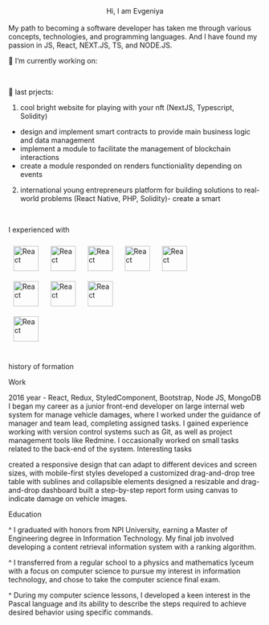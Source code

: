 <div align="center">Hi, I am Evgeniya</div>
<br/>
My path to becoming a software developer has taken me through various concepts, technologies, and programming languages. And I have found my passion in JS, React, NEXT.JS, TS, and NODE.JS.


🔭 I’m currently working on:


<br/>

🔭 last prjects:
1) cool bright website for playing with your nft (NextJS, Typescript, Solidity)
- design and implement smart contracts to provide main business logic and data management
- implement a module to facilitate the management of blockchain interactions
- create a module responded on renders functioniality depending on events

2) international young entrepreneurs platform for building solutions to real-world problems (React Native, PHP, Solidity)- create a smart 

<!-- 🌱 I’m currently learning -->
<br/>

I experienced with

<div>
  <img style="margin: 10px" src="https://user-images.githubusercontent.com/62234691/224952867-ac2f78ef-fa7a-4acb-89f2-f62a14df14b0.svg" alt="React" height="50" />
  <img style="margin: 10px" src="https://user-images.githubusercontent.com/62234691/224952899-fa8ef237-209b-41a7-9d45-44241c98b1b7.svg" alt="React" height="50" />
  <img style="margin: 10px" src="https://user-images.githubusercontent.com/62234691/224952952-236e842b-41c0-488e-b20b-c5a1a1d6575c.svg" alt="React" height="50" />
  <img style="margin: 10px" src="https://user-images.githubusercontent.com/62234691/224952913-de60ceda-f91f-40be-ae5b-1cd45a714a02.svg" alt="React" height="50" />
  <img style="margin: 10px" src="https://user-images.githubusercontent.com/62234691/224952923-7d2528b9-89d9-46d2-ba94-4c88fbb70603.svg" alt="React" height="50" />
</div>

<div>
  <img style="margin: 10px" src="https://user-images.githubusercontent.com/62234691/224953047-0bb37bad-f9a1-4d44-b014-0e54add1a070.svg" alt="React" height="50" />
  <img style="margin: 10px" src="https://user-images.githubusercontent.com/62234691/224954665-6a170f58-2da7-4486-9508-949bd4db6022.png" alt="React" height="50" />
  <img style="margin: 10px" src="https://user-images.githubusercontent.com/62234691/224956049-bbc6a344-7bed-4a06-9872-b1594547fe5e.png" alt="React" height="50" />
</div>
  
<div>
  <img style="margin: 10px" src="https://user-images.githubusercontent.com/62234691/224954418-8a54d33c-bbc0-48f8-871f-348106063d52.png" alt="React" height="50" />
</div>
</br>


history of formation

  Work

 2016 year - React, Redux, StyledComponent, Bootstrap, Node JS, MongoDB
I began my career as a junior front-end developer on large internal web system for manage vehicle damages, where I worked under the guidance of manager and team lead, completing assigned tasks.
I gained experience working with version control systems such as Git, as well as project management tools like Redmine. I occasionally worked on small tasks related to the back-end of the system.
Interesting tasks

created a responsive design that can adapt to different devices and screen sizes, with mobile-first styles
developed a customized drag-and-drop tree table with sublines and collapsible elements
designed a resizable and drag-and-drop dashboard
built a step-by-step report form using canvas to indicate damage on vehicle images.
  
  Education

^
I graduated with honors from NPI University, earning a Master of Engineering degree in Information Technology. My final job involved developing a content retrieval information system with a ranking algorithm.

^
I transferred from a regular school to a physics and mathematics lyceum with a focus on computer science to pursue my interest in information technology, and chose to take the computer science final exam.

^
During my computer science lessons, I developed a keen interest in the Pascal language and its ability to describe the steps required to achieve desired behavior using specific commands.

